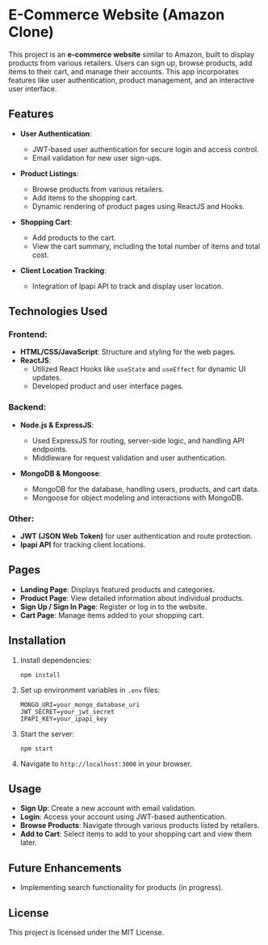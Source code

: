 # E-Commerce Website (Amazon Clone)

This project is an **e-commerce website** similar to Amazon, built to display products from various retailers. Users can sign up, browse products, add items to their cart, and manage their accounts. This app incorporates features like user authentication, product management, and an interactive user interface.

## Features

- **User Authentication**:
  - JWT-based user authentication for secure login and access control.
  - Email validation for new user sign-ups.

- **Product Listings**:
  - Browse products from various retailers.
  - Add items to the shopping cart.
  - Dynamic rendering of product pages using ReactJS and Hooks.

- **Shopping Cart**:
  - Add products to the cart.
  - View the cart summary, including the total number of items and total cost.

- **Client Location Tracking**:
  - Integration of Ipapi API to track and display user location.

## Technologies Used

### Frontend:
- **HTML/CSS/JavaScript**: Structure and styling for the web pages.
- **ReactJS**:
  - Utilized React Hooks like `useState` and `useEffect` for dynamic UI updates.
  - Developed product and user interface pages.

### Backend:
- **Node.js & ExpressJS**:
  - Used ExpressJS for routing, server-side logic, and handling API endpoints.
  - Middleware for request validation and user authentication.
  
- **MongoDB & Mongoose**:
  - MongoDB for the database, handling users, products, and cart data.
  - Mongoose for object modeling and interactions with MongoDB.

### Other:
- **JWT (JSON Web Token)** for user authentication and route protection.
- **Ipapi API** for tracking client locations.

## Pages

- **Landing Page**: Displays featured products and categories.
- **Product Page**: View detailed information about individual products.
- **Sign Up / Sign In Page**: Register or log in to the website.
- **Cart Page**: Manage items added to your shopping cart.

## Installation

1. Install dependencies:
   ```
   npm install
   ```

2. Set up environment variables in `.env` files:
   ```
   MONGO_URI=your_mongo_database_uri
   JWT_SECRET=your_jwt_secret
   IPAPI_KEY=your_ipapi_key
   ```

3. Start the server:
   ```
   npm start
   ```

4. Navigate to `http://localhost:3000` in your browser.

## Usage

- **Sign Up**: Create a new account with email validation.
- **Login**: Access your account using JWT-based authentication.
- **Browse Products**: Navigate through various products listed by retailers.
- **Add to Cart**: Select items to add to your shopping cart and view them later.

## Future Enhancements

- Implementing search functionality for products (in progress).

## License

This project is licensed under the MIT License.
